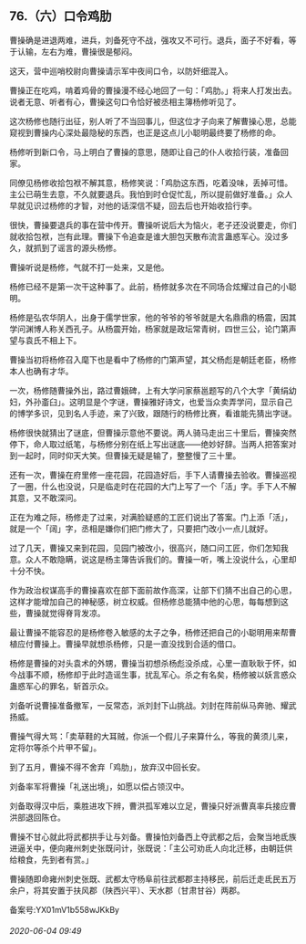 ## 76.（六）口令鸡肋
曹操确是进退两难，进兵，刘备死守不战，强攻又不可行。退兵，面子不好看，等于认输，左右为难，曹操很是郁闷。



这天，营中巡哨校尉向曹操请示军中夜间口令，以防奸细混入。



曹操正在吃鸡，啃着鸡骨的曹操漫不经心地回了一句：「鸡肋。」将来人打发出去。说者无意、听者有心，曹操这句口令恰好被丞相主簿杨修听见了。



这次杨修也随行出征，别人听了不当回事儿，但这位才子向来了解曹操心思，总能窥视到曹操内心深处最隐秘的东西，也正是这点儿小聪明最终要了杨修的命。



杨修听到新口令，马上明白了曹操的意思，随即让自己的仆人收拾行装，准备回家。



同僚见杨修收拾包袱不解其意，杨修笑说：「鸡肋这东西，吃着没味，丢掉可惜。主公已萌生去意，不久就要退兵。我怕到时仓促忙乱，所以提前做好准备。」众人早就见识过杨修的才智，对他的话深信不疑，回去后也开始收拾行李。



很快，曹操要退兵的事在营中传开。曹操听说后大为恼火，老子还没说要走，你们就收拾包袱，岂有此理。曹操下令追查是谁大胆包天散布流言蛊惑军心。没过多久，就抓到了谣言的源头杨修。



曹操听说是杨修，气就不打一处来，又是他。



杨修已经不是第一次干这种事了。此前，杨修就多次在不同场合炫耀过自己的小聪明。



杨修是弘农华阴人，出身于儒学世家，他的爷爷的爷爷就是大名鼎鼎的杨震，因其学问渊博人称关西孔子。从杨震开始，杨家就是政坛常青树，四世三公，论门第声望与袁氏不相上下。



曹操当初将杨修召入麾下也是看中了杨修的门第声望，其父杨彪是朝廷老臣，杨修本人也确有才华。



一次，杨修随曹操外出，路过曹娥碑，上有大学问家蔡邕题写的八个大字「黄绢幼妇，外孙齑臼」。这明显是个字谜，曹操雅好诗文，也爱当众卖弄学问，显示自己的博学多识，见到名人手迹，来了兴致，跟随行的杨修比赛，看谁能先猜出字谜。



杨修很快就猜出了谜底，但曹操示意他不要说。两人骑马走出三十里后，曹操突然停下，命人取过纸笔，与杨修分别在纸上写出谜底——绝妙好辞。当两人把答案对到一起时，同时仰天大笑。但曹操无疑是输了，整整慢了三十里。



还有一次，曹操在府里修一座花园，花园造好后，手下人请曹操去验收。曹操巡视了一圈，什么也没说，只是临走时在花园的大门上写了一个「活」字。手下人不解其意，又不敢深问。



正在为难之际，杨修走了过来，对满脸疑惑的工匠们说出了答案。门上添「活」，就是一个「阔」字，丞相是嫌你们把门修大了，只要把门改小一点儿就好。



过了几天，曹操又来到花园，见园门被改小，很高兴，随口问工匠，你们怎知我意。众人不敢隐瞒，说这是杨主簿告诉我们的。曹操一听，嘴上没说什么，心里却十分不快。



作为政治权谋高手的曹操喜欢在部下面前故作高深，让部下们猜不出自己的心思，这样才能增加自己的神秘感，树立权威。但杨修总能猜中他的心思，每每想到这些，曹操就觉得脊背发凉。



最让曹操不能容忍的是杨修卷入敏感的太子之争，杨修还把自己的小聪明用来帮曹植应付曹操上。曹操早就想杀杨修，只是一直没找到合适的借口。



杨修是曹操的对头袁术的外甥，曹操当初想杀杨彪没杀成，心里一直耿耿于怀，如今战事不顺，杨修却于此时造谣生事，扰乱军心。杀之有名矣，杨修被以妖言惑众蛊惑军心的罪名，斩首示众。



刘备听说曹操准备撤军，一反常态，派刘封下山挑战。刘封在阵前纵马奔驰、耀武扬威。



曹操气得大骂：「卖草鞋的大耳贼，你派一个假儿子来算什么，等我的黄须儿来，定将尔等杀个片甲不留」。



到了五月，曹操不得不舍弃「鸡肋」，放弃汉中回长安。



刘备率军将曹操「礼送出境」，如愿以偿占领汉中。



刘备取得汉中后，乘胜进攻下辨，曹洪孤军难以立足，曹操只好派曹真率兵接应曹洪部退回陈仓。



曹操不甘心就此将武都拱手让与刘备。曹操怕刘备西上夺武都之后，会聚当地氐族进逼关中，便向雍州刺史张既问计，张既说：「主公可劝氐人向北迁移，由朝廷供给粮食，先到者有赏。」



曹操随即命雍州刺史张既、武都太守杨阜前往武都郡主持移民，前后迁走氐民五万余户，将其安置于扶风郡（陕西兴平）、天水郡（甘肃甘谷）两郡。



备案号:YX01mV1b558wJKkBy


###### 2020-06-04 09:49
